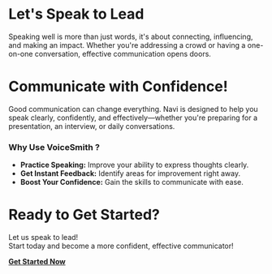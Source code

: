 <!-- Theme:Classic, ImgAlign:Left Widget:NAVI-->
# Let's Speak to Lead
Speaking well is more than just words, it's about connecting, influencing, and making an impact. Whether you're addressing a crowd or having a one-on-one conversation, effective communication opens doors.

# Communicate with Confidence!

Good communication can change everything. Navi is designed to help you speak clearly, confidently, and effectively—whether you're preparing for a presentation, an interview, or daily conversations.

### Why Use VoiceSmith ?

- **Practice Speaking:** Improve your ability to express thoughts clearly.
- **Get Instant Feedback:** Identify areas for improvement right away.
- **Boost Your Confidence:** Gain the skills to communicate with ease.

# Ready to Get Started?

Let us speak to lead!  
Start today and become a more confident, effective communicator!

[**Get Started Now**](/voicesmith/contacts)
